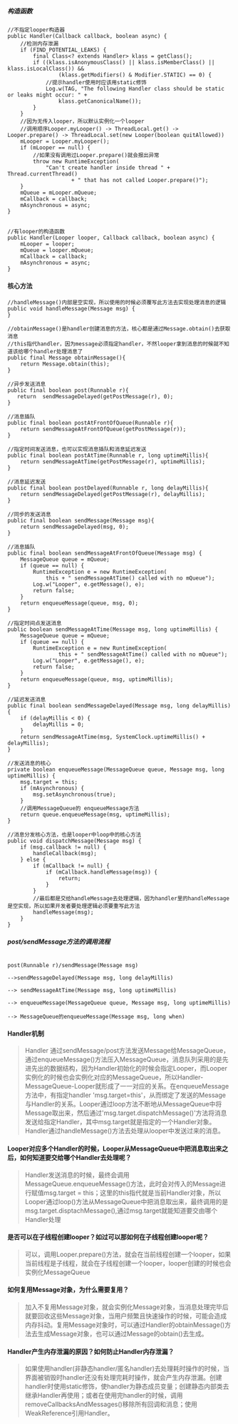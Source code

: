 
##### 构造函数
```
//不指定looper构造器
public Handler(Callback callback, boolean async) {
    //检测内存泄漏
    if (FIND_POTENTIAL_LEAKS) {
        final Class<? extends Handler> klass = getClass();
        if ((klass.isAnonymousClass() || klass.isMemberClass() || klass.isLocalClass()) &&
                (klass.getModifiers() & Modifier.STATIC) == 0) {
            //提示handler使用时应该用static修饰
            Log.w(TAG, "The following Handler class should be static or leaks might occur: " +
                klass.getCanonicalName());
        }
    }
    //因为无传入looper，所以默认实例化一个looper
    //调用顺序Looper.myLooper() -> ThreadLocal.get() -> Looper.prepare() -> ThreadLocal.set(new Looper(boolean quitAllowed))
    mLooper = Looper.myLooper();
    if (mLooper == null) {
        //如果没有调用过Looper.prepare()就会报出异常
        throw new RuntimeException(
            "Can't create handler inside thread " + Thread.currentThread()
                    + " that has not called Looper.prepare()");
    }
    mQueue = mLooper.mQueue;
    mCallback = callback;
    mAsynchronous = async;
}


//有looper的构造函数
public Handler(Looper looper, Callback callback, boolean async) {
    mLooper = looper;
    mQueue = looper.mQueue;
    mCallback = callback;
    mAsynchronous = async;
}
```

#### 核心方法

```
//handleMessage()内部是空实现，所以使用的时候必须覆写此方法去实现处理消息的逻辑
public void handleMessage(Message msg) {
}

//obtainMessage()是handler创建消息的方法，核心都是通过Message.obtain()去获取消息
//this指代handler，因为message必须指定handler，不然looper拿到消息的时候就不知道该给哪个handler处理消息了
public final Message obtainMessage(){
    return Message.obtain(this);
}

//异步发送消息
public final boolean post(Runnable r){
   return  sendMessageDelayed(getPostMessage(r), 0);
}

//消息插队
public final boolean postAtFrontOfQueue(Runnable r){
    return sendMessageAtFrontOfQueue(getPostMessage(r));
}

//指定时间发送消息，也可以实现消息插队和消息延迟发送
public final boolean postAtTime(Runnable r, long uptimeMillis){
    return sendMessageAtTime(getPostMessage(r), uptimeMillis);
}

//消息延迟发送
public final boolean postDelayed(Runnable r, long delayMillis){
    return sendMessageDelayed(getPostMessage(r), delayMillis);
}

//同步的发送消息
public final boolean sendMessage(Message msg){
    return sendMessageDelayed(msg, 0);
}

//消息插队
public final boolean sendMessageAtFrontOfQueue(Message msg) {
    MessageQueue queue = mQueue;
    if (queue == null) {
        RuntimeException e = new RuntimeException(
            this + " sendMessageAtTime() called with no mQueue");
        Log.w("Looper", e.getMessage(), e);
        return false;
    }
    return enqueueMessage(queue, msg, 0);
}

//指定时间点发送消息
public boolean sendMessageAtTime(Message msg, long uptimeMillis) {
    MessageQueue queue = mQueue;
    if (queue == null) {
        RuntimeException e = new RuntimeException(
                this + " sendMessageAtTime() called with no mQueue");
        Log.w("Looper", e.getMessage(), e);
        return false;
    }
    return enqueueMessage(queue, msg, uptimeMillis);
}

//延迟发送消息
public final boolean sendMessageDelayed(Message msg, long delayMillis){
    if (delayMillis < 0) {
        delayMillis = 0;
    }
    return sendMessageAtTime(msg, SystemClock.uptimeMillis() + delayMillis);
}
```

```
//发送消息的核心
private boolean enqueueMessage(MessageQueue queue, Message msg, long uptimeMillis) {
    msg.target = this;
    if (mAsynchronous) {
        msg.setAsynchronous(true);
    }
    //调用MessageQueue的 enqueueMessage方法
    return queue.enqueueMessage(msg, uptimeMillis);
}
```

```
//消息分发核心方法，也是looper中loop中的核心方法
public void dispatchMessage(Message msg) {
    if (msg.callback != null) {
        handleCallback(msg);
    } else {
        if (mCallback != null) {
            if (mCallback.handleMessage(msg)) {
                return;
            }
        }
        //最后都是交给handleMessage去处理逻辑，因为handler里的handleMessage是空实现，所以如果开发者要处理逻辑必须要重写此方法
        handleMessage(msg);
    }
}
```



##### post/sendMessage方法的调用流程

```

post(Runnable r)/sendMessage(Message msg)

-->sendMessageDelayed(Message msg, long delayMillis)

--> sendMessageAtTime(Message msg, long uptimeMillis)

--> enqueueMessage(MessageQueue queue, Message msg, long uptimeMillis)

--> MessageQueue的enqueueMessage(Message msg, long when)
```

#### Handler机制
> Handler 通过sendMessage/post方法发送Message给MessageQueue，通过enqueueMessage()方法压入MessageQueue，消息队列采用的是先进先出的数据结构，因为Handler初始化的时候会指定Looper，而Looper实例化的时候也会实例化对应的MessageQueue，所以Handler-MessageQueue-Looper就形成了一一对应的关系。在enqueueMessage方法中，有指定handler 'msg.target=this'，从而绑定了发送的Message与Handler的关系。Looper通过loop方法不断地从MessageQueue中将Message取出来，然后通过'msg.target.dispatchMessage()'方法将消息发送给指定Handler，其中msg.target就是指定的一个Handler对象。Handler通过handleMessage()方法去处理从looper中发送过来的消息。

#### Looper对应多个Handler的时候，Looper从MessageQueue中把消息取出来之后，如何知道要交给哪个Handler去处理呢？
> Handler发送消息的时候，最终会调用MessageQueue.enqueueMessage()方法，此时会对传入的Message进行赋值msg.target = this；这里的this指代就是当前Handler对象，所以Looper通过loop()方法从MessageQueue中把消息取出来，最终调用的是msg.target.disptachMessage(),通过msg.target就能知道要交由哪个Handler处理


#### 是否可以在子线程创建looper？如过可以那如何在子线程创建looper呢？
> 可以，调用Looper.prepare()方法，就会在当前线程创建一个looper，如果当前线程是子线程，就会在子线程创建一个looper，looper创建的时候也会实例化MessageQueue

#### 如何复用Message对象，为什么需要复用？
> 加入不复用Message对象，就会实例化Message对象，当消息处理完毕后就要回收这些Message对象，当用户频繁且快速操作的时候，可能会造成内存抖动。复用Message对象时，可以通过Handler的obtainMessage()方法去生成Message对象，也可以通过Message的obtain()去生成。

#### Handler产生内存泄漏的原因？如何防止Handler内存泄漏？
> 如果使用handler(非静态handler/匿名handler)去处理耗时操作的时候，当界面被销毁时handler还没有处理完耗时操作，就会产生内存泄漏。创建handler时使用static修饰，使handler为静态成员变量；创建静态内部类去继承Handler再使用；或者在使用完handler的时候，调用removeCallbacksAndMessages()移除所有回调和消息；使用WeakReference引用Handler。

